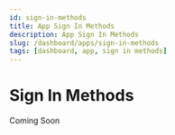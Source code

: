 ```yaml
---
id: sign-in-methods
title: App Sign In Methods
description: App Sign In Methods
slug: /dashboard/apps/sign-in-methods
tags: [dashboard, app, sign in methods]
---
```


# Sign In Methods

Coming Soon

